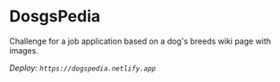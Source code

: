 # DosgsPedia

Challenge for a job application based on a dog's breeds wiki page with images.

_Deploy: `https://dogspedia.netlify.app`_












